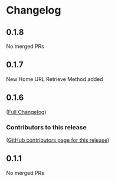 # Changelog

<!-- <START NEW CHANGELOG ENTRY> -->

## 0.1.8

No merged PRs

<!-- <END NEW CHANGELOG ENTRY> -->

## 0.1.7

New Home URL Retrieve Method added

## 0.1.6

([Full Changelog](https://github.com/databrix-org/jupyterlab-forum/compare/v0.1.1))

### Contributors to this release

([GitHub contributors page for this release](https://github.com/databrix-org/jupyterlab-forum/graphs/contributors?from=2024-07-24&to=2024-07-25&type=c))

## 0.1.1

No merged PRs
